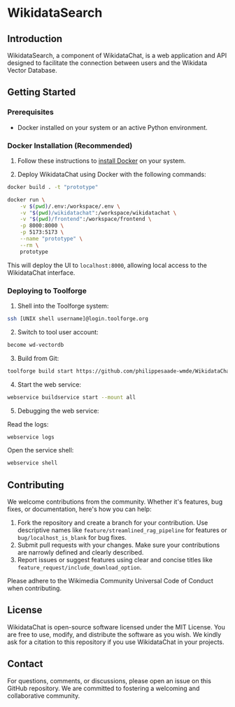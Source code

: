 # WikidataSearch

## Introduction
WikidataSearch, a component of WikidataChat, is a web application and API designed to facilitate the connection between users and the Wikidata Vector Database.

## Getting Started

### Prerequisites
- Docker installed on your system or an active Python environment.

### Docker Installation (Recommended)
1. Follow these instructions to [install Docker](https://docs.docker.com/engine/install/) on your system.

2. Deploy WikidataChat using Docker with the following commands:

```bash
docker build . -t "prototype"

docker run \
    -v $(pwd)/.env:/workspace/.env \
    -v "$(pwd)/wikidatachat":/workspace/wikidatachat \
    -v "$(pwd)/frontend":/workspace/frontend \
    -p 8000:8000 \
    -p 5173:5173 \
    --name "prototype" \
    --rm \
    prototype
```

This will deploy the UI to `localhost:8000`, allowing local access to the WikidataChat interface.

### Deploying to Toolforge
1. Shell into the Toolforge system:

```bash
ssh [UNIX shell username]@login.toolforge.org
```

2. Switch to tool user account:

```bash
become wd-vectordb
```

3. Build from Git:

```bash
toolforge build start https://github.com/philippesaade-wmde/WikidataChat.git --ref prototype
```

4. Start the web service:

```bash
webservice buildservice start --mount all
```

5. Debugging the web service:

Read the logs:
```bash
webservice logs
```

Open the service shell:
```bash
webservice shell
```

## Contributing
We welcome contributions from the community. Whether it's features, bug fixes, or documentation, here's how you can help:
1. Fork the repository and create a branch for your contribution. Use descriptive names like `feature/streamlined_rag_pipeline` for features or `bug/localhost_is_blank` for bug fixes.
2. Submit pull requests with your changes. Make sure your contributions are narrowly defined and clearly described.
3. Report issues or suggest features using clear and concise titles like `feature_request/include_download_option`.

Please adhere to the Wikimedia Community Universal Code of Conduct when contributing.

## License
WikidataChat is open-source software licensed under the MIT License. You are free to use, modify, and distribute the software as you wish. We kindly ask for a citation to this repository if you use WikidataChat in your projects.

## Contact
For questions, comments, or discussions, please open an issue on this GitHub repository. We are committed to fostering a welcoming and collaborative community.
